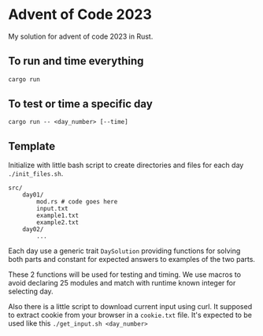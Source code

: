 # Advent of Code 2023

My solution for advent of code 2023 in Rust.

## To run and time everything

```bash
cargo run
```

## To test or time a specific day

```
cargo run -- <day_number> [--time]
```

## Template

Initialize with little bash script to create directories and files for each day `./init_files.sh`.

```
src/
    day01/
        mod.rs # code goes here
        input.txt
        example1.txt
        example2.txt
    day02/
        ...
```

Each day use a generic trait `DaySolution` providing functions for solving both parts and constant for expected answers to examples of the two parts.

These 2 functions will be used for testing and timing.
We use macros to avoid declaring 25 modules and match with runtime known integer for selecting day.

Also there is a little script to download current input using curl. It supposed to extract cookie from your browser in a `cookie.txt` file. It's expected to be used like this `./get_input.sh <day_number>`
